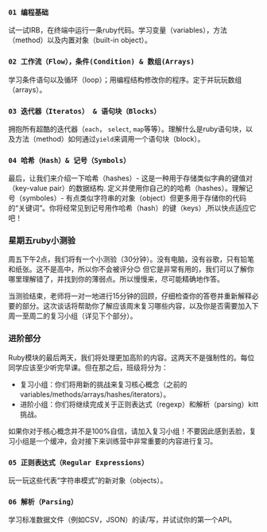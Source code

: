 ### `01 编程基础`

试一试IRB，在终端中运行一条ruby代码。学习变量（variables），方法（method）以及内置对象（built-in object）。

### `02 工作流（Flow），条件(Condition) & 数组(Arrays) `

学习条件语句以及循环（loop）；用编程结构修改你的程序。定于并玩玩数组（arrays）。

### `03 迭代器（Iteratos） & 语句块（Blocks）`

拥抱所有超酷的迭代器（`each`， `select`, `map`等等）。理解什么是ruby语句块，以及方法（method）如何通过`yield`来调用一个语句块（block）。

### `04 哈希（Hash）& 记号（Symbols）`

最后，让我们来介绍一下哈希（hashes）- 这是一种用于存储类似字典的键值对（key-value pair）的数据结构. 定义并使用你自己的的哈希（hashes）。理解记号（symboles）- 有点类似字符串的对象（object）但更多用于存储你的代码的“关键词”。你将经常见到记号用作哈希（hash）的键（keys）,所以快点适应它吧！

### 星期五ruby小测验

周五下午2点，我们将有一个小测验（30分钟）。没有电脑，没有谷歌，只有铅笔和纸张。这不是高中，所以你不会被评分😊 但它是非常有用的，我们可以了解你哪里理解错了，并找到你的薄弱点。所以慢慢来，尽可能精确地作答。

当测验结束，老师将一对一地进行15分钟的回顾，仔细检查你的答卷并重新解释必要的部分。这次谈话将帮助你了解应该周末复习哪些内容，以及你是否需要加入下周一至周二的复习小组（详见下个部分）。

### 进阶部分

Ruby模块的最后两天，我们将处理更加高阶的内容。这两天不是强制性的。每位同学应该至少听完早课。但在那之后，班级将分为：

- 复习小组：你们将用新的挑战来复习核心概念（之前的variables/methods/arrays/hashes/iterators）。
- 进阶小组：你们将继续完成关于正则表达式（regexp）和解析（parsing）kitt挑战。

如果你对于核心概念并不是100%自信，请加入复习小组！不要因此感到丢脸，复习小组是一个缓冲，会对接下来训练营中非常重要的内容进行复习。

### `05 正则表达式（Regular Expressions）`

玩一玩这些代表“字符串模式”的新对象（objects）。

### `06 解析（Parsing）`

学习标准数据文件（例如CSV，JSON）的读/写，并试试你的第一个API。
